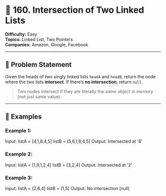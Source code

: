 # 🔗 160. Intersection of Two Linked Lists

**Difficulty:** Easy  
**Topics:** Linked List, Two Pointers  
**Companies:** Amazon, Google, Facebook

---

## 🧠 Problem Statement

Given the heads of two singly linked lists `headA` and `headB`, return the node where the two lists **intersect**. If there’s **no intersection**, return `null`.

> Two nodes intersect if they are literally the *same object in memory* (not just same value).

---

## 🧪 Examples

### Example 1:
Input:
listA = [4,1,8,4,5]
listB = [5,6,1,8,4,5]
Output: Intersected at '8'


### Example 2:
Input:
listA = [1,9,1,2,4]
listB = [3,2,4]
Output: Intersected at '2'

### Example 3:
Input:
listA = [2,6,4]
listB = [1,5]
Output: No intersection (null)